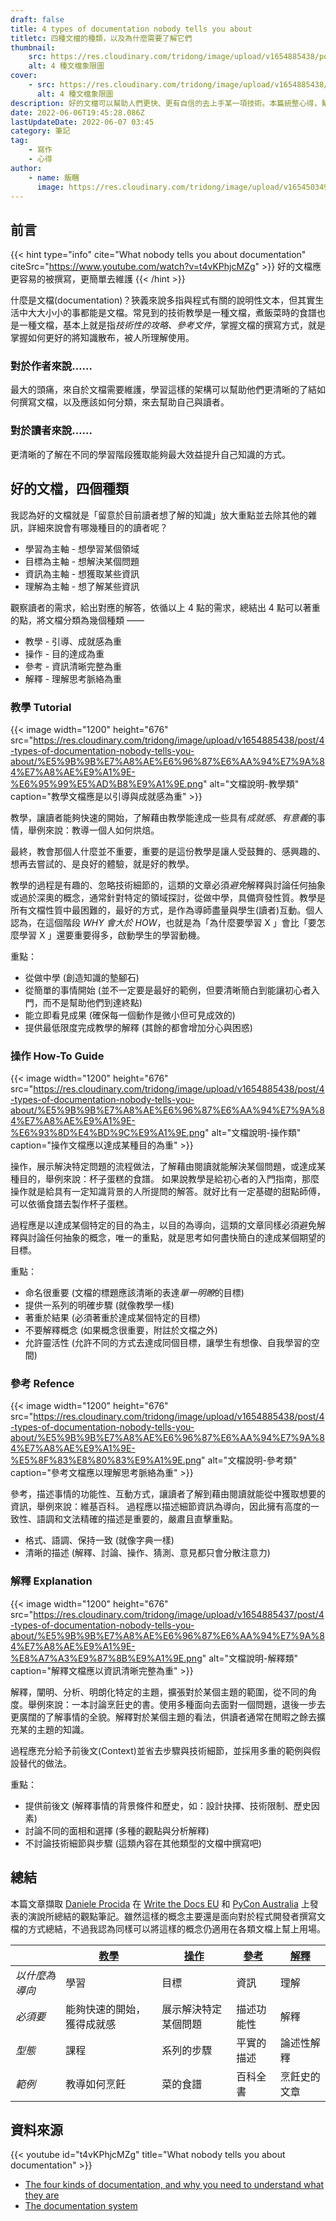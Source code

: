```yaml
---
draft: false
title: 4 types of documentation nobody tells you about
titletc: 四種文檔的種類，以及為什麼需要了解它們
thumbnail:
    src: https://res.cloudinary.com/tridong/image/upload/v1654885438/post/4-types-of-documentation-nobody-tells-you-about/%E5%9B%9B%E7%A8%AE%E6%96%87%E6%AA%94%E7%9A%84%E7%A8%AE%E9%A1%9E.png
    alt: 4 種文檔象限圖
cover:
    - src: https://res.cloudinary.com/tridong/image/upload/v1654885438/post/4-types-of-documentation-nobody-tells-you-about/%E5%9B%9B%E7%A8%AE%E6%96%87%E6%AA%94%E7%9A%84%E7%A8%AE%E9%A1%9E.png
      alt: 4 種文檔象限圖
description: 好的文檔可以幫助人們更快、更有自信的去上手某一項技術。本篇統整心得，幫助你理解文檔可以被拆分為 4 個種類，並且如何更好的整理、傳遞你的知識和想法。
date: 2022-06-06T19:45:28.086Z
lastUpdateDate: 2022-06-07 03:45
category: 筆記
tag:
    - 寫作
    - 心得
author:
    - name: 飯糰
      image: https://res.cloudinary.com/tridong/image/upload/v1654503496/global/%E9%BB%83%E5%AE%97%E7%91%8B-%E9%A0%AD%E5%83%8F.jpg
---
```


## 前言

{{< hint type="info" cite="What nobody tells you about documentation" citeSrc="https://www.youtube.com/watch?v=t4vKPhjcMZg" >}}
好的文檔應更容易的被撰寫，更簡單去維護
{{< /hint >}}

什麼是文檔(documentation)？狹義來說多指與程式有關的說明性文本，但其實生活中大大小小的事都能是文檔。常見到的技術教學是一種文檔，煮飯菜時的食譜也是一種文檔，基本上就是指*技術性的攻略、參考文件*，掌握文檔的撰寫方式，就是掌握如何更好的將知識散布，被人所理解使用。

### 對於作者來說……

最大的頭痛，來自於文檔需要維護，學習這樣的架構可以幫助他們更清晰的了結如何撰寫文檔，以及應該如何分類，來去幫助自己與讀者。

### 對於讀者來說……

更清晰的了解在不同的學習階段獲取能夠最大效益提升自己知識的方式。

## 好的文檔，四個種類

我認為好的文檔就是「留意於目前讀者想了解的知識」放大重點並去除其他的雜訊，詳細來說會有哪幾種目的的讀者呢？

-   學習為主軸 - 想學習某個領域
-   目標為主軸 - 想解決某個問題
-   資訊為主軸 - 想獲取某些資訊
-   理解為主軸 - 想了解某些資訊

觀察讀者的需求，給出對應的解答，依循以上 4 點的需求，總結出 4 點可以著重的點，將文檔分類為幾個種類 ——

-   教學 - 引導、成就感為重
-   操作 - 目的達成為重
-   參考 - 資訊清晰完整為重
-   解釋 - 理解思考脈絡為重

### 教學 Tutorial

{{< image width="1200" height="676" src="https://res.cloudinary.com/tridong/image/upload/v1654885438/post/4-types-of-documentation-nobody-tells-you-about/%E5%9B%9B%E7%A8%AE%E6%96%87%E6%AA%94%E7%9A%84%E7%A8%AE%E9%A1%9E-%E6%95%99%E5%AD%B8%E9%A1%9E.png" alt="文檔說明-教學類" caption="教學文檔應是以引導與成就感為重" >}}

教學，讓讀者能夠快速的開始，了解藉由教學能達成一些具有*成就感*、*有意義*的事情，舉例來說：教導一個人如何烘焙。

最終，教會那個人什麼並不重要，重要的是這份教學是讓人受鼓舞的、感興趣的、想再去嘗試的、是良好的體驗，就是好的教學。

教學的過程是有趣的、忽略技術細節的，這類的文章必須*避免*解釋與討論任何抽象或過於深奧的概念，通常針對特定的領域探討，從做中學，具備齊發性質。教學是所有文檔性質中最困難的，最好的方式，是作為導師盡量與學生(讀者)互動。個人認為，在這個階段 _WHY 會大於 HOW_，也就是為「為什麼要學習 X 」會比「要怎麼學習 X 」還要重要得多，啟動學生的學習動機。

重點：

-   從做中學 (創造知識的墊腳石)
-   從簡單的事情開始 (並不一定要是最好的範例，但要清晰簡白到能讓初心者入門，而不是幫助他們到達終點)
-   能立即看見成果 (確保每一個動作是微小但可見成效的)
-   提供最低限度完成教學的解釋 (其餘的都會增加分心與困惑)

### 操作 How-To Guide

{{< image width="1200" height="676" src="https://res.cloudinary.com/tridong/image/upload/v1654885438/post/4-types-of-documentation-nobody-tells-you-about/%E5%9B%9B%E7%A8%AE%E6%96%87%E6%AA%94%E7%9A%84%E7%A8%AE%E9%A1%9E-%E6%93%8D%E4%BD%9C%E9%A1%9E.png" alt="文檔說明-操作類" caption="操作文檔應以達成某種目的為重" >}}

操作，展示解決特定問題的流程做法，了解藉由閱讀就能解決某個問題，或達成某種目的，舉例來說：杯子蛋糕的食譜。
如果說教學是給初心者的入門指南，那麼操作就是給具有一定知識背景的人所提問的解答。就好比有一定基礎的甜點師傅，可以依循食譜去製作杯子蛋糕。

過程應是以達成某個特定的目的為主，以目的為導向，這類的文章同樣必須避免解釋與討論任何抽象的概念，唯一的重點，就是思考如何盡快簡白的達成某個期望的目標。

重點：

-   命名很重要 (文檔的標題應該清晰的表達*單一明瞭*的目標)
-   提供一系列的明確步驟 (就像教學一樣)
-   著重於結果 (必須著重於達成某個特定的目標)
-   不要解釋概念 (如果概念很重要，附註於文檔之外)
-   允許靈活性 (允許不同的方式去達成同個目標，讓學生有想像、自我學習的空間)

### 參考 Refence

{{< image width="1200" height="676" src="https://res.cloudinary.com/tridong/image/upload/v1654885438/post/4-types-of-documentation-nobody-tells-you-about/%E5%9B%9B%E7%A8%AE%E6%96%87%E6%AA%94%E7%9A%84%E7%A8%AE%E9%A1%9E-%E5%8F%83%E8%80%83%E9%A1%9E.png" alt="文檔說明-參考類" caption="參考文檔應以理解思考脈絡為重" >}}

參考，描述事情的功能性、互動方式，讓讀者了解到藉由閱讀就能從中獲取想要的資訊，舉例來說：維基百科。
過程應以描述細節資訊為導向，因此擁有高度的一致性、語調和文法精確的描述是重要的，嚴肅且直擊重點。

-   格式、語調、保持一致 (就像字典一樣)
-   清晰的描述 (解釋、討論、操作、猜測、意見都只會分散注意力)

### 解釋 Explanation

{{< image width="1200" height="676" src="https://res.cloudinary.com/tridong/image/upload/v1654885437/post/4-types-of-documentation-nobody-tells-you-about/%E5%9B%9B%E7%A8%AE%E6%96%87%E6%AA%94%E7%9A%84%E7%A8%AE%E9%A1%9E-%E8%A7%A3%E9%87%8B%E9%A1%9E.png" alt="文檔說明-解釋類" caption="解釋文檔應以資訊清晰完整為重" >}}

解釋，闡明、分析、明朗化特定的主題，擴張對於某個主題的範圍，從不同的角度。舉例來說：一本討論烹飪史的書。使用多種面向去面對一個問題，退後一步去更廣闊的了解事情的全貌。解釋對於某個主題的看法，供讀者通常在閒暇之餘去擴充某的主題的知識。

過程應充分給予前後文(Context)並省去步驟與技術細節，並採用多重的範例與假設替代的做法。

重點：

-   提供前後文 (解釋事情的背景條件和歷史，如：設計抉擇、技術限制、歷史因素)
-   討論不同的面相和選擇 (多種的觀點與分析解釋)
-   不討論技術細節與步驟 (這類內容在其他類型的文檔中撰寫吧)

## 總結

本篇文章擷取 [Daniele Procida](https://twitter.com/evildmp) 在 [Write the Docs EU](https://www.youtube.com/watch?v=p0PPtdRHG6M) 和 [PyCon Australia](https://www.youtube.com/embed/t4vKPhjcMZg) 上發表的演說所總結的觀點筆記。雖然這樣的概念主要還是面向對於程式開發者撰寫文檔的方式總結，不過我認為同樣可以將這樣的概念仍適用在各類文檔上幫上用場。

|                | [教學](https://documentation.divio.com/tutorials/#tutorials) | [操作](https://documentation.divio.com/how-to-guides/#how-to) | [參考](https://documentation.divio.com/reference/#reference) | [解釋](https://documentation.divio.com/explanation/#explanation) |
| -------------- | ------------------------------------------------------------ | ------------------------------------------------------------- | ------------------------------------------------------------ | ---------------------------------------------------------------- |
| _以什麼為導向_ | 學習                                                         | 目標                                                          | 資訊                                                         | 理解                                                             |
| _必須要_       | 能夠快速的開始，獲得成就感                                   | 展示解決特定某個問題                                          | 描述功能性                                                   | 解釋                                                             |
| _型態_         | 課程                                                         | 系列的步驟                                                    | 平實的描述                                                   | 論述性解釋                                                       |
| _範例_         | 教導如何烹飪                                                 | 菜的食譜                                                      | 百科全書                                                     | 烹飪史的文章                                                     |

## 資料來源

{{< youtube id="t4vKPhjcMZg" title="What nobody tells you about documentation" >}}

-   [The four kinds of documentation, and why you need to understand what they are](https://www.writethedocs.org/videos/eu/2017/the-four-kinds-of-documentation-and-why-you-need-to-understand-what-they-are-daniele-procida/)
-   [The documentation system](https://documentation.divio.com/)
